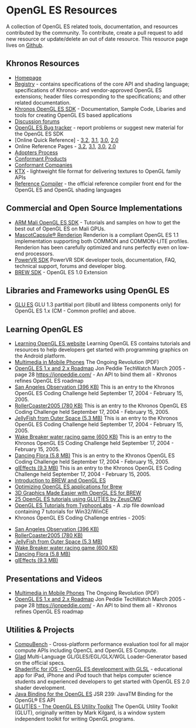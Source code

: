 # OpenGL ES Resources

A collection of OpenGL ES related tools, documentation, and resources contributed by the community. To contribute, create a pull request to add new resource or update/delete an out of date resource. This resource page lives on [Github](https://github.com/KhronosGroup/Khronosdotorg).

## Khronos Resources
* [Homepage](https://www.khronos.org/opengles)
* [Registry](https://www.khronos.org/registry/gles/) - contains specifications of the core API and shading language; specifications of Khronos- and vendor-approved OpenGL ES extensions; header files corresponding to the specifications; and other related documentation.
* [Khronos OpenGL ES SDK](https://www.khronos.org/opengles/sdk/) - Documentation, Sample Code, Libaries and tools for creating OpenGL ES based applications
* [Discussion forums](https://forums.khronos.org/forumdisplay.php/70-OpenGL-ES-general-technical-discussions)
* [OpenGL ES Bug tracker](http://www.khronos.org/bugzilla/enter_bug.cgi?product=OpenGL-ES) - report problems or suggest new material for the OpenGL ES SDK
* [Online Quick Reference] - [3.2](), [3.1](https://www.khronos.org/files/opengles31-quick-reference-card.pdf), [3.0](https://www.khronos.org/files/opengles3-quick-reference-card.pdf), [2.0](https://www.khronos.org/files/opengles20-reference-card.pdf)
* Online Reference Pages - [3.2](https://www.khronos.org/opengles/sdk/docs/man32/), [3.1](https://www.khronos.org/opengles/sdk/docs/man31/), [3.0](https://www.khronos.org/opengles/sdk/docs/man3/), [2.0](https://www.khronos.org/opengles/sdk/docs/man/)
* [Adopters Process](https://www.khronos.org/opengles/adopters/)
* [Conformant Products](https://www.khronos.org/conformance/adopters/conformant-products#opengles)
* [Conformant Companies](https://www.khronos.org/conformance/adopters/conformant-companies#opengles)
* [KTX]() - lightweight file format for delivering textures to OpenGL family APIs
* [Reference Compiler](https://www.khronos.org/opengles/sdk/tools/Reference-Compiler/) - the official reference compiler front end for the OpenGL ES and OpenGL shading languages

## Commercial and Open Source Implementations
* [ARM Mali OpenGL ES SDK](http://malideveloper.arm.com/downloads/deved/tutorial/SDK/linux/2.4/tutorials.html) - Tutorials and samples on how to get the best out of OpenGL ES on Mali GPUs.
* [MascotCapsule® Renderion](http://www.mascotcapsule.com/en/products/mcren_outline.php)
Renderion is a compliant OpenGL ES 1.1 implementation supporting both COMMON and COMMON-LITE profiles. Renderion has been carefully optimized and runs perfectly even on low-end processors.
* [PowerVR SDK](http://www.imgtec.com/PowerVR/insider/toolsSDKs/KhronosOpenGLES1xMBX/index.asp) PowerVR SDK developer tools, documentation, FAQ, technical support, forums and developer blog.
* [BREW SDK](https://brewx.qualcomm.com/brew/sdk/download.jsp?page=dx/devmisc) - OpenGL ES 1.0 Extension

## Libraries and Frameworks using OpenGL ES 
* [GLU ES](http:/glues.googlecode.com) GLU 1.3 partitial port (libutil and libtess components only) for OpenGL ES 1.x (CM - Common profile) and above.

## Learning OpenGL ES
* [Learning OpenGL ES website](http://www.learnopengles.com/) Learning OpenGL ES contains tutorials and resources to help developers get started with programming graphics on the Android platform.
* [Multimedia in Mobile Phones](https://www.khronos.org/assets/uploads/developers/library/whitepaper_multimedia_mobile_phones.pdf) The Ongoing Revolution (PDF)
* [OpenGL ES 1.x and 2.x Roadmap](https://www.khronos.org/assets/uploads/news/articles/TechWatch_03-28-05.pdf) Jon Peddie TechWatch March 2005 - page 28 https://jonpeddie.com/ - An API to bind them all - Khronos refines OpenGL ES roadmap
* [San Angeles Observation (396 KB)](http://www.khronos.org/assets/uploads/developers/code_samples/angeles-ogles.zip) This is an entry to the Khronos OpenGL ES Coding Challenge held September 17, 2004 - February 15, 2005.
* [RollerCoaster2005 (780 KB)](https://www.khronos.org/assets/uploads/developers/code_samples/rollercoaster2005.zip) This is an entry to the Khronos OpenGL ES Coding Challenge held September 17, 2004 - February 15, 2005.
* [JellyFish from Outer Space (5.3 MB)](https://www.khronos.org/assets/uploads/developers/code_samples/jellyfish.zip) This is an entry to the Khronos OpenGL ES Coding Challenge held September 17, 2004 - February 15, 2005.
* [Wake Breaker water racing game (600 KB)](https://www.khronos.org/assets/uploads/developers/code_samples/wakebreaker.zip) This is an entry to the Khronos OpenGL ES Coding Challenge held September 17, 2004 - February 15, 2005.
* [Dancing Flora (5.8 MB)](https://www.khronos.org/assets/uploads/developers/code_samples/DancingFlora.zip) This is an entry to the Khronos OpenGL ES Coding Challenge held September 17, 2004 - February 15, 2005.
* [glEffects (9.3 MB)](https://www.khronos.org/assets/uploads/developers/code_samples/glEffects.zip) This is an entry to the Khronos OpenGL ES Coding Challenge held September 17, 2004 - February 15, 2005.
* [Introduction to BREW and OpenGL ES](http://www.gamedev.net/page/resources/_/technical/mobile-development/an-introduction-to-brew-and-opengl-es-r2135) 
* [Optimizing OpenGL ES applications for Brew](http://www.devx.com/wireless/Article/32879) 
* [3D Graphics Made Easier with OpenGL ES for BREW](http://www.devx.com/wireless/Article/32378) 
* [25 OpenGL ES tutorials using GLUT|ES by ZeusCMD](http://www.zeuscmd.com/tutorials/opengles/index.php) 
* [OpenGL ES Tutorials from TyphoonLabs](http://www.khronos.org/assets/uploads/developers/tutorials/typhoonlabs_tutorials.zip) - A .zip file download containing 7 tutorials for Win32/WinCE
* Khronos OpenGL ES Coding Challenge entries - 2005:
 - [San Angeles Observation (396 KB)](http://www.khronos.org/assets/uploads/developers/code_samples/angeles-ogles.zip)
 - [RollerCoaster2005 (780 KB)](https://www.khronos.org/assets/uploads/developers/code_samples/rollercoaster2005.zip)
 - [JellyFish from Outer Space (5.3 MB)](https://www.khronos.org/assets/uploads/developers/code_samples/jellyfish.zip)
 - [Wake Breaker water racing game (600 KB)](https://www.khronos.org/assets/uploads/developers/code_samples/wakebreaker.zip)
 - [Dancing Flora (5.8 MB)](https://www.khronos.org/assets/uploads/developers/code_samples/DancingFlora.zip)
 - [glEffects (9.3 MB)](https://www.khronos.org/assets/uploads/developers/code_samples/glEffects.zip)

## Presentations and Videos
* [Multimedia in Mobile Phones](https://www.khronos.org/assets/uploads/developers/library/whitepaper_multimedia_mobile_phones.pdf) The Ongoing Revolution (PDF)
* [OpenGL ES 1.x and 2.x Roadmap](https://www.khronos.org/assets/uploads/news/articles/TechWatch_03-28-05.pdf) Jon Peddie TechWatch March 2005 - page 28 https://jonpeddie.com/ - An API to bind them all - Khronos refines OpenGL ES roadmap

## Utilities & Projects
* [CompuBench](https://compubench.com/result.jsp) - Cross-platform performance evaluation tool for all major compute APIs including OpenCL and OpenGL ES Compute. 
* [Glad](http://glad.dav1d.de) Multi-Language GL/GLES/EGL/GLX/WGL Loader-Generator based on the official specs.
* [Shaderific for iOS - OpenGL ES development with GLSL](http://www.shaderific.com) - educational app for iPad, iPhone and iPod touch that helps computer science students and experienced developers to get started with OpenGL ES 2.0 shader development.
* [Java Binding for the OpenGL ES](http://www.jcp.org/en/jsr/detail?id=239) JSR 239: JavaTM Binding for the OpenGL® ES API
* [GLUT|ES - The OpenGL ES Utility Toolkit](http://glutes.sourceforge.net/) The OpenGL Utility Toolkit (GLUT), originally written by Mark Kilgard, is a window system independent toolkit for writing OpenGL programs.
